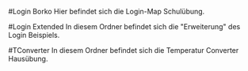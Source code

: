 #Login Borko
Hier befindet sich die Login-Map Schulübung.

#Login Extended
In diesem Ordner befindet sich die "Erweiterung" des Login Beispiels.

#TConverter
In diesem Ordner befindet sich die Temperatur Converter Hausübung.

